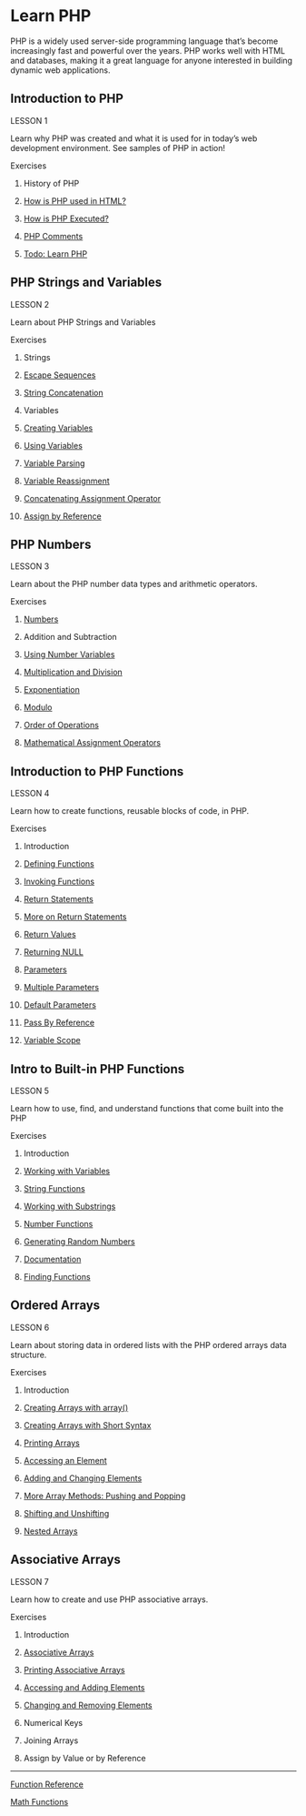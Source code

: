 # Learn PHP

PHP is a widely used server-side programming language that’s become increasingly fast and powerful over the years. PHP works well with HTML and databases, making it a great language for anyone interested in building dynamic web applications.

## Introduction to PHP

LESSON 1

Learn why PHP was created and what it is used for in today’s web development environment. See samples of PHP in action!

Exercises

1. History of PHP

2. [How is PHP used in HTML?](LESSON1/first.php)

3. [How is PHP Executed?](LESSON1/index.php)

4. [PHP Comments](LESSON1/comments.php)

5. [Todo: Learn PHP](Todo-List-php/index.php)

## PHP Strings and Variables

LESSON 2

Learn about PHP Strings and Variables

Exercises

1. Strings

2. [Escape Sequences](LESSON2/EscapeSequences.php)

3. [String Concatenation](LESSON2/StringConcatenation.php)

4. Variables

5. [Creating Variables](LESSON2/CreatingVariables.php)

6. [Using Variables](LESSON2/UsingVariables.php)

7. [Variable Parsing](LESSON2/VariableParsing.php)

8. [Variable Reassignment](LESSON2/VariableReassignment.php)

9. [Concatenating Assignment Operator](LESSON2/AssignmentOperator.php)

10. [Assign by Reference](LESSON2/AssignReference.php)

## PHP Numbers

LESSON 3

Learn about the PHP number data types and arithmetic operators.

Exercises

1. [Numbers](LESSON3/Numbers.php)

2. Addition and Subtraction

3. [Using Number Variables](LESSON3/NumberVariables.php)

4. [Multiplication and Division](LESSON3/MultiplicationDivision.php)

5. [Exponentiation](LESSON3/Exponentiation.php)

6. [Modulo](LESSON3/Modulo.php)

7. [Order of Operations](LESSON3/OrderOperations.php)

8. [Mathematical Assignment Operators](LESSON3/MathematicalOperators.php)

## Introduction to PHP Functions

LESSON 4

Learn how to create functions, reusable blocks of code, in PHP.

Exercises

1. Introduction

2. [Defining Functions](LESSON4/DefiningFunctions.php)

3. [Invoking Functions](LESSON4/InvokingFunctions.php)

4. [Return Statements](LESSON4/ReturnStatements.php)

5. [More on Return Statements](LESSON4/MoreReturnStatements.php)

6. [Return Values](LESSON4/ReturnValues.php)

7. [Returning NULL](LESSON4/ReturningNULL.php)

8. [Parameters](LESSON4/Parameters.php)

9. [Multiple Parameters](LESSON4/MultipleParameters.php)

10. [Default Parameters](LESSON4/DefaultParameters.php)

11. [Pass By Reference](LESSON4/PassByReference.php)

12. [Variable Scope](LESSON4/VariableScope.php)


## Intro to Built-in PHP Functions
 
LESSON 5

Learn how to use, find, and understand functions that come built into the PHP

Exercises

1. Introduction

2. [Working with Variables](LESSON5/WorkingVariables.php)

3. [String Functions](LESSON5/StringFunctions.php)

4. [Working with Substrings](LESSON5/WorkingSubstrings.php)

5. [Number Functions](LESSON5/NumberFunctions.php)  

6. [Generating Random Numbers](LESSON5/GeneratingRandomNums.php)

7. [Documentation](LESSON5/Documentation.php)

8. [Finding Functions](LESSON5/FindingFunctions.php)


## Ordered Arrays

LESSON 6

Learn about storing data in ordered lists with the PHP ordered arrays data structure.

Exercises

1. Introduction

2. [Creating Arrays with array()](LESSON6/CreatingArrays.php)

3. [Creating Arrays with Short Syntax](LESSON6/CreatingArraysShort.php)

4. [Printing Arrays](LESSON6/PrintingArrays.php)

5. [Accessing an Element](LESSON6/AccessingElement.php)

6. [Adding and Changing Elements](LESSON6/AddingChanging.php)

7. [More Array Methods: Pushing and Popping](LESSON6/MoreArrayMethods.php)

8. [Shifting and Unshifting](LESSON6/ShiftingUnshifting.php)

9. [Nested Arrays](LESSON6/NestedArrays.php)


## Associative Arrays

LESSON 7

Learn how to create and use PHP associative arrays.

Exercises

1. Introduction

2. [Associative Arrays](LESSON7/AssociativeArrays.php)

3. [Printing Associative Arrays](LESSON7/PrintingAssociative.php)

4. [Accessing and Adding Elements](LESSON7/AccessingAddingElements.php)

5. [Changing and Removing Elements](LESSON7/ChangingRemoving.php)

6. Numerical Keys

7. Joining Arrays

8. Assign by Value or by Reference

---

[Function Reference](https://www.php.net/manual/en/funcref.php)

[Math Functions](https://www.php.net/manual/en/ref.math.php)
